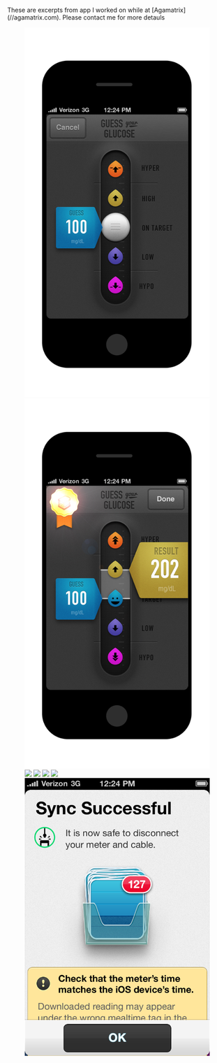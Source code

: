 <br>
These are excerpts from app I worked on while at [Agamatrix](//agamatrix.com). Please contact me for more detauls

<figure>
	<img src="img/agamatrix/gmg1.png" style="max-height: 1000px; width: auto"/>
	<img src="img/agamatrix/gmg2.png" style="max-height: 1000px; width: auto"/>
	<img src="img/agamatrix/gmg3.png" style="max-height: 1000px; width: auto"/>
	<img src="img/agamatrix/gmg4.png" style="max-height: 1000px; width: auto"/>
	<img src="img/agamatrix/stacked.jpg" style="max-height: 1000px; width: auto"/>
	<img src="img/agamatrix/new.png" style="max-height: 1000px; width: auto"/>
	<img src="img/agamatrix/warned.png" style="max-height: 1000px; width: auto"/>
</figure>